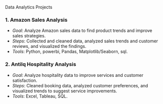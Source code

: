 Data Analytics Projects

### 1. Amazon Sales Analysis
- *Goal*: Analyze Amazon sales data to find product trends and improve sales strategies.
- *Steps*: Collected and cleaned data, analyzed sales trends and customer reviews, and visualized the findings.
- *Tools*: Python, powerbi, Pandas, Matplotlib/Seaborn, sql.

### 2. Antilq Hospitality Analysis
- *Goal*: Analyze hospitality data to improve services and customer satisfaction.
- *Steps*: Cleaned booking data, analyzed customer preferences, and visualized trends to suggest service improvements.
- *Tools*: Excel, Tableau, SQL.
